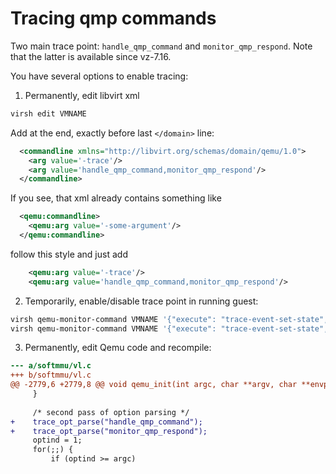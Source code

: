 # Tracing qmp commands

Two main trace point: `handle_qmp_command` and `monitor_qmp_respond`. Note that the latter is available since vz-7.16.

You have several options to enable tracing:

1. Permanently, edit libvirt xml

```bash
virsh edit VMNAME
```

Add at the end, exactly before last `</domain>` line:

```xml
  <commandline xmlns="http://libvirt.org/schemas/domain/qemu/1.0">
    <arg value='-trace'/>
    <arg value='handle_qmp_command,monitor_qmp_respond'/>
  </commandline>
```
If you see, that xml already contains something like
```xml
  <qemu:commandline>
    <qemu:arg value='-some-argument'/>
  </qemu:commandline>
```
follow this style and just add
```xml
    <qemu:arg value='-trace'/>
    <qemu:arg value='handle_qmp_command,monitor_qmp_respond'/>
```

2. Temporarily, enable/disable trace point in running guest:

```bash
virsh qemu-monitor-command VMNAME '{"execute": "trace-event-set-state", "arguments": {"enable": true, "name": "handle_qmp_command"}}'
virsh qemu-monitor-command VMNAME '{"execute": "trace-event-set-state", "arguments": {"enable": true, "name": "monitor_qmp_respond"}}'
```

3. Permanently, edit Qemu code and recompile:

```diff
--- a/softmmu/vl.c
+++ b/softmmu/vl.c
@@ -2779,6 +2779,8 @@ void qemu_init(int argc, char **argv, char **envp)
     }
 
     /* second pass of option parsing */
+    trace_opt_parse("handle_qmp_command");
+    trace_opt_parse("monitor_qmp_respond");
     optind = 1;
     for(;;) {
         if (optind >= argc)
```
